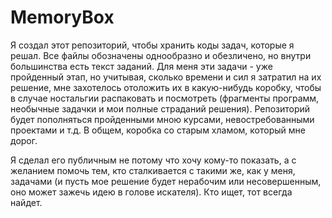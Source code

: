 # MemoryBox

Я создал этот репозиторий, чтобы хранить коды задач, которые я решал. Все файлы обозначены однообразно и обезличено, но внутри большинства есть текст заданий. Для меня эти задачи - уже пройденный этап, но учитывая, сколько времени и сил я затратил на их решение, мне захотелось отоложить их в какую-нибудь коробку, чтобы в случае ностальгии распаковать и посмотреть (фрагменты программ, необычные задачки и мои полные страданий решения). 
Репозиторий будет пополняться пройденными мною курсами, невостребованными проектами и т.д. В общем, коробка со старым хламом, который мне дорог.

Я сделал его публичным не потому что хочу кому-то показать, а с желанием помочь тем, кто сталкивается с такими же, как у меня, задачами (и пусть мое решение будет нерабочим или несовершенным, оно может зажечь идею в голове искателя). Кто ищет, тот всегда найдет. 
